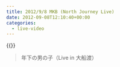 ```yaml
---
title: 2012/9/8 MKB (North Journey Live)
date: 2012-09-08T12:10:40+00:00
categories:
  - live-video
---
```


{{<youtube kXoWRcN7N90>}}

>  年下の男の子（Live in 大船渡）  


